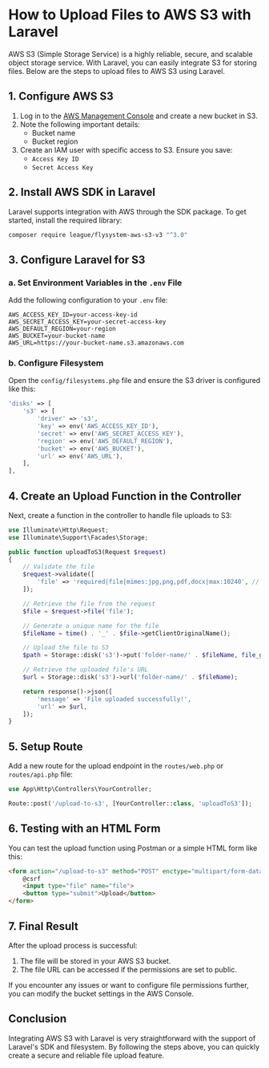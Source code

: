 
# How to Upload Files to AWS S3 with Laravel

AWS S3 (Simple Storage Service) is a highly reliable, secure, and scalable object storage service. With Laravel, you can easily integrate S3 for storing files. Below are the steps to upload files to AWS S3 using Laravel.

## 1. **Configure AWS S3**

1. Log in to the [AWS Management Console](https://aws.amazon.com/console/) and create a new bucket in S3.
2. Note the following important details:
   - Bucket name
   - Bucket region
3. Create an IAM user with specific access to S3. Ensure you save:
   - `Access Key ID`
   - `Secret Access Key`

## 2. **Install AWS SDK in Laravel**

Laravel supports integration with AWS through the SDK package. To get started, install the required library:

```bash
composer require league/flysystem-aws-s3-v3 "^3.0"
```

## 3. **Configure Laravel for S3**

### a. Set Environment Variables in the `.env` File
Add the following configuration to your `.env` file:

```env
AWS_ACCESS_KEY_ID=your-access-key-id
AWS_SECRET_ACCESS_KEY=your-secret-access-key
AWS_DEFAULT_REGION=your-region
AWS_BUCKET=your-bucket-name
AWS_URL=https://your-bucket-name.s3.amazonaws.com
```

### b. Configure Filesystem
Open the `config/filesystems.php` file and ensure the S3 driver is configured like this:

```php
'disks' => [
    's3' => [
        'driver' => 's3',
        'key' => env('AWS_ACCESS_KEY_ID'),
        'secret' => env('AWS_SECRET_ACCESS_KEY'),
        'region' => env('AWS_DEFAULT_REGION'),
        'bucket' => env('AWS_BUCKET'),
        'url' => env('AWS_URL'),
    ],
],
```

## 4. **Create an Upload Function in the Controller**

Next, create a function in the controller to handle file uploads to S3:

```php
use Illuminate\Http\Request;
use Illuminate\Support\Facades\Storage;

public function uploadToS3(Request $request)
{
    // Validate the file
    $request->validate([
        'file' => 'required|file|mimes:jpg,png,pdf,docx|max:10240', // Example validation
    ]);

    // Retrieve the file from the request
    $file = $request->file('file');

    // Generate a unique name for the file
    $fileName = time() . '_' . $file->getClientOriginalName();

    // Upload the file to S3
    $path = Storage::disk('s3')->put('folder-name/' . $fileName, file_get_contents($file), 'public');

    // Retrieve the uploaded file's URL
    $url = Storage::disk('s3')->url('folder-name/' . $fileName);

    return response()->json([
        'message' => 'File uploaded successfully!',
        'url' => $url,
    ]);
}
```

## 5. **Setup Route**

Add a new route for the upload endpoint in the `routes/web.php` or `routes/api.php` file:

```php
use App\Http\Controllers\YourController;

Route::post('/upload-to-s3', [YourController::class, 'uploadToS3']);
```

## 6. **Testing with an HTML Form**

You can test the upload function using Postman or a simple HTML form like this:

```html
<form action="/upload-to-s3" method="POST" enctype="multipart/form-data">
    @csrf
    <input type="file" name="file">
    <button type="submit">Upload</button>
</form>
```

## 7. **Final Result**

After the upload process is successful:
1. The file will be stored in your AWS S3 bucket.
2. The file URL can be accessed if the permissions are set to public.

If you encounter any issues or want to configure file permissions further, you can modify the bucket settings in the AWS Console.

## Conclusion

Integrating AWS S3 with Laravel is very straightforward with the support of Laravel's SDK and filesystem. By following the steps above, you can quickly create a secure and reliable file upload feature.
